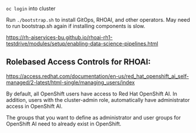 `oc login` into cluster

Run `./bootstrap.sh` to install GitOps, RHOAI, and other operators.
May need to run bootstrap.sh again if installing components is slow.


https://rh-aiservices-bu.github.io/rhoai-rh1-testdrive/modules/setup/enabling-data-science-pipelines.html



## Rolebased Access Controls for RHOAI:

https://access.redhat.com/documentation/en-us/red_hat_openshift_ai_self-managed/2-latest/html-single/managing_users/index

By default, all OpenShift users have access to Red Hat OpenShift AI. In addition, users with the cluster-admin role, automatically have administrator access in OpenShift AI.

The groups that you want to define as administrator and user groups for OpenShift AI need to already exist in OpenShift.
